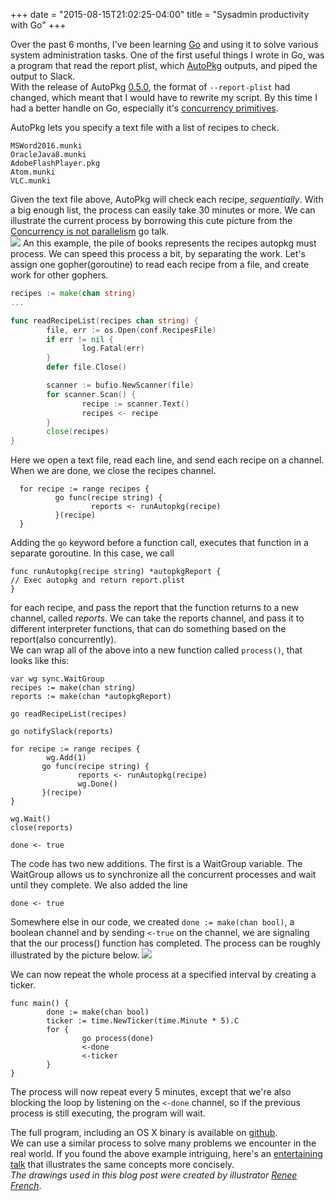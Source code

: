 +++
date = "2015-08-15T21:02:25-04:00"
title = "Sysadmin productivity with Go"
+++

Over the past 6 months, I've been learning [Go](http://golang.org/) and using it to solve various system administration tasks. One of the first useful things I wrote in Go, was a program that read the report plist, which [AutoPkg](https://github.com/autopkg/autopkg) outputs, and piped the output to Slack.  
With the release of AutoPkg [0.5.0](https://github.com/autopkg/autopkg/releases/tag/v0.5.0), the format of `--report-plist` had changed, which meant that I would have to rewrite my script. By this time I had a better handle on Go, especially it's [concurrency primitives](https://blog.golang.org/share-memory-by-communicating). 

AutoPkg lets you specify a text file with a list of recipes to check. 
```
MSWord2016.munki
OracleJava8.munki
AdobeFlashPlayer.pkg
Atom.munki
VLC.munki
```
Given the text file above, AutoPkg will check each recipe, *sequentially*. With a big enough list, the process can easily take 30 minutes or more. We can illustrate the current process by borrowing this cute picture from the [Concurrency is not parallelism](http://blog.golang.org/concurrency-is-not-parallelism) go talk.  
![](https://talks.golang.org/2012/waza/gophersimple1.jpg)
An this example, the pile of books represents the recipes autopkg must process. 
We can speed this process a bit, by separating the work. Let's assign one gopher(goroutine) to read each recipe from a file, and create work for other gophers.
```Go
recipes := make(chan string)
... 

func readRecipeList(recipes chan string) {
        file, err := os.Open(conf.RecipesFile)
        if err != nil {
                log.Fatal(err)
        }
        defer file.Close()

        scanner := bufio.NewScanner(file)
        for scanner.Scan() {
                recipe := scanner.Text()
                recipes <- recipe
        }
        close(recipes)
}
```
Here we open a text file, read each line, and send each recipe on a channel. When we are done, we close the recipes channel.

      for recipe := range recipes {
              go func(recipe string) {
                      reports <- runAutopkg(recipe)
              }(recipe)
      }
Adding the `go` keyword before a function call, executes that function in a separate goroutine. 
In this case, we call  
```
func runAutopkg(recipe string) *autopkgReport {
// Exec autopkg and return report.plist
}
```
for each recipe, and pass the report that the function returns to a new channel, called *reports*.
We can take the reports channel, and pass it to different interpreter functions, that can do something based on the report(also concurrently).  
We can wrap all of the above into a new function called `process()`, that looks like this:

```
var wg sync.WaitGroup
recipes := make(chan string)
reports := make(chan *autopkgReport)

go readRecipeList(recipes)

go notifySlack(reports)

for recipe := range recipes {
		wg.Add(1)
       go func(recipe string) {
               reports <- runAutopkg(recipe)
               wg.Done()
       }(recipe)
}

wg.Wait()
close(reports)

done <- true
```
The code has two new additions. The first is a WaitGroup variable. The WaitGroup allows us to synchronize all the concurrent processes and wait until they complete. We also added the line 
```
done <- true
```
Somewhere else in our code, we created `done := make(chan bool)`, a boolean channel and by sending `<-true` on the channel, we are signaling that the our process() function has completed. 
The process can be roughly illustrated by the picture below.
![](https://i.imgur.com/FmRvhP4.png)

We can now repeat the whole process at a specified interval by creating a ticker. 
```
func main() {
        done := make(chan bool)
        ticker := time.NewTicker(time.Minute * 5).C
        for {
                go process(done)
                <-done
                <-ticker
        }
}
```
The process will now repeat every 5 minutes, except that we're also blocking the loop by listening on the `<-done` channel, so if the previous process is still executing, the program will wait. 

The full program, including an OS X binary is available on [github](https://github.com/groob/autopkgd).  
We can use a similar process to solve many problems we encounter in the real world. 
If you found the above example intriguing, here's an [entertaining talk](https://www.youtube.com/watch?v=woCg2zaIVzQ) that illustrates the same concepts more concisely.   
*The drawings used in this blog post were created by illustrator [Renee French](http://www.reneefrench.com/)*.
